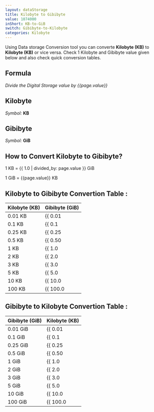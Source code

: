 ```yaml
---
layout: dataStorage
title: Kilobyte to Gibibyte
value: 1074000
inShort: KB-to-GiB
switch: Gibibyte-to-Kilobyte
categories: Kilobyte
---
```


Using Data storage Conversion tool you can converte **Kilobyte (KB)** to **Kilobyte (KB)** or vice versa. Check 1 Kilobyte and Gibibyte value given below and also check quick conversion tables.

## Formula
*Divide the Digital Storage value by {{page.value}}*

## Kilobyte
*Symbol:* **KB**

## Gibibyte
*Symbol:* **GiB**

## How to Convert Kilobyte to Gibibyte?

1 KB = {{ 1.0 | divided_by: page.value }} GiB

1 GiB = {{page.value}} KB


## Kilobyte to Gibibyte Convertion Table :

| Kilobyte (KB) | Gibibyte (GiB) |
| ---- | ---- |
| 0.01 KB | {{ 0.01 | divided_by: page.value }} GiB |
| 0.1 KB | {{ 0.1 | divided_by: page.value }} GiB |
| 0.25 KB | {{ 0.25 | divided_by: page.value }} GiB |
| 0.5 KB | {{ 0.50 | divided_by: page.value }} GiB |
| 1 KB | {{ 1.0 | divided_by: page.value }} GiB |
| 2 KB | {{ 2.0 | divided_by: page.value }} GiB |
| 3 KB | {{ 3.0 | divided_by: page.value }} GiB |
| 5 KB | {{ 5.0 | divided_by: page.value }} GiB |
| 10 KB | {{ 10.0 | divided_by: page.value }} GiB |
| 100 KB | {{ 100.0 | divided_by: page.value }} GiB |

## Gibibyte to Kilobyte Convertion Table :

| Gibibyte (GiB) | Kilobyte (KB) |
| ---- | ---- |
| 0.01 GiB | {{ 0.01 | times: page.value }} KB |
| 0.1 GiB | {{ 0.1 | times: page.value }} KB |
| 0.25 GiB | {{ 0.25 | times: page.value }} KB |
| 0.5 GiB | {{ 0.50 | times: page.value }} KB |
| 1 GiB | {{ 1.0 | times: page.value }} KB |
| 2 GiB | {{ 2.0 | times: page.value }} KB |
| 3 GiB | {{ 3.0 | times: page.value }} KB |
| 5 GiB | {{ 5.0 | times: page.value }} KB |
| 10 GiB | {{ 10.0 | times: page.value }} KB |
| 100 GiB | {{ 100.0 | times: page.value }} KB |


<script>
document.getElementById('selectInput')[4].selected = true
document.getElementById('selectOutput')[13].selected = true
</script>
